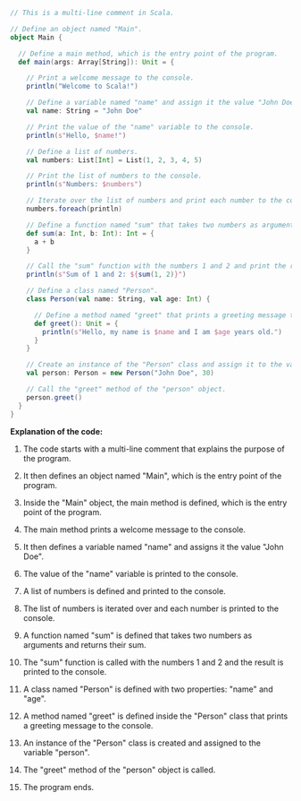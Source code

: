 ```scala
// This is a multi-line comment in Scala.

// Define an object named "Main".
object Main {

  // Define a main method, which is the entry point of the program.
  def main(args: Array[String]): Unit = {

    // Print a welcome message to the console.
    println("Welcome to Scala!")

    // Define a variable named "name" and assign it the value "John Doe".
    val name: String = "John Doe"

    // Print the value of the "name" variable to the console.
    println(s"Hello, $name!")

    // Define a list of numbers.
    val numbers: List[Int] = List(1, 2, 3, 4, 5)

    // Print the list of numbers to the console.
    println(s"Numbers: $numbers")

    // Iterate over the list of numbers and print each number to the console.
    numbers.foreach(println)

    // Define a function named "sum" that takes two numbers as arguments and returns their sum.
    def sum(a: Int, b: Int): Int = {
      a + b
    }

    // Call the "sum" function with the numbers 1 and 2 and print the result to the console.
    println(s"Sum of 1 and 2: ${sum(1, 2)}")

    // Define a class named "Person".
    class Person(val name: String, val age: Int) {

      // Define a method named "greet" that prints a greeting message to the console.
      def greet(): Unit = {
        println(s"Hello, my name is $name and I am $age years old.")
      }
    }

    // Create an instance of the "Person" class and assign it to the variable "person".
    val person: Person = new Person("John Doe", 30)

    // Call the "greet" method of the "person" object.
    person.greet()
  }
}
```

**Explanation of the code:**

1. The code starts with a multi-line comment that explains the purpose of the program.

2. It then defines an object named "Main", which is the entry point of the program.

3. Inside the "Main" object, the main method is defined, which is the entry point of the program.

4. The main method prints a welcome message to the console.

5. It then defines a variable named "name" and assigns it the value "John Doe".

6. The value of the "name" variable is printed to the console.

7. A list of numbers is defined and printed to the console.

8. The list of numbers is iterated over and each number is printed to the console.

9. A function named "sum" is defined that takes two numbers as arguments and returns their sum.

10. The "sum" function is called with the numbers 1 and 2 and the result is printed to the console.

11. A class named "Person" is defined with two properties: "name" and "age".

12. A method named "greet" is defined inside the "Person" class that prints a greeting message to the console.

13. An instance of the "Person" class is created and assigned to the variable "person".

14. The "greet" method of the "person" object is called.

15. The program ends.